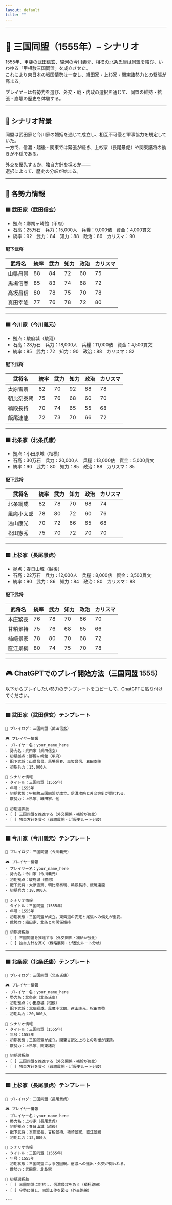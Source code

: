 ```yaml
---
layout: default
title: ""
---
```

    
---

# 🏯 三国同盟（1555年）– シナリオ

1555年、甲斐の武田信玄、駿河の今川義元、相模の北条氏康は同盟を結び、いわゆる「甲相駿三国同盟」を成立させた。  
これにより東日本の戦国情勢は一変し、織田家・上杉家・関東諸勢力との緊張が高まる。

プレイヤーは各勢力を選び、外交・戦・内政の選択を通じて、同盟の維持・拡張・崩壊の歴史を体験する。

---

## 📘 シナリオ背景

同盟は武田家と今川家の婚姻を通じて成立し、相互不可侵と軍事協力を規定していた。  
一方で、信濃・越後・関東では緊張が続き、上杉家（長尾景虎）や関東諸将の動きが不穏である。

外交を優先するか、独自方針を採るか――  
選択によって、歴史の分岐が始まる。

---

## 🧠 各勢力情報

### 🟥 武田家（武田信玄）

- 拠点：躑躅ヶ崎館（甲府）
- 石高：25万石　兵力：15,000人　兵糧：9,000俵　資金：4,000貫文
- 統率：92　武力：84　知力：88　政治：86　カリスマ：90

#### 配下武将

| 武将名       | 統率 | 武力 | 知力 | 政治 | カリスマ |
|--------------|------|------|------|--------|-----------|
| 山県昌景     | 88   | 84   | 72   | 60   | 75        |
| 馬場信春     | 85   | 83   | 74   | 68   | 72        |
| 高坂昌信     | 80   | 78   | 75   | 70   | 78        |
| 真田幸隆     | 77   | 76   | 78   | 72   | 80        |

---

### 🟩 今川家（今川義元）

- 拠点：駿府城（駿河）
- 石高：28万石　兵力：18,000人　兵糧：11,000俵　資金：4,500貫文
- 統率：85　武力：72　知力：90　政治：88　カリスマ：82

#### 配下武将

| 武将名       | 統率 | 武力 | 知力 | 政治 | カリスマ |
|--------------|------|------|------|--------|-----------|
| 太原雪斎     | 82   | 70   | 92   | 88   | 78        |
| 朝比奈泰朝   | 75   | 76   | 68   | 60   | 70        |
| 鵜殿長持     | 70   | 74   | 65   | 55   | 68        |
| 飯尾連龍     | 72   | 73   | 70   | 66   | 72        |

---

### 🟦 北条家（北条氏康）

- 拠点：小田原城（相模）
- 石高：30万石　兵力：20,000人　兵糧：13,000俵　資金：5,000貫文
- 統率：90　武力：80　知力：85　政治：88　カリスマ：85

#### 配下武将

| 武将名       | 統率 | 武力 | 知力 | 政治 | カリスマ |
|--------------|------|------|------|--------|-----------|
| 北条綱成     | 82   | 78   | 70   | 68   | 74        |
| 風魔小太郎   | 78   | 80   | 72   | 60   | 76        |
| 遠山康光     | 70   | 72   | 66   | 65   | 68        |
| 松田憲秀     | 75   | 70   | 72   | 70   | 70        |

---

### 🟨 上杉家（長尾景虎）

- 拠点：春日山城（越後）
- 石高：22万石　兵力：12,000人　兵糧：8,000俵　資金：3,500貫文
- 統率：90　武力：86　知力：84　政治：80　カリスマ：88

#### 配下武将

| 武将名       | 統率 | 武力 | 知力 | 政治 | カリスマ |
|--------------|------|------|------|--------|-----------|
| 本庄繁長     | 76   | 78   | 70   | 66   | 70        |
| 甘粕景持     | 75   | 76   | 68   | 65   | 66        |
| 柿崎景家     | 78   | 80   | 70   | 68   | 72        |
| 直江景綱     | 80   | 74   | 75   | 70   | 78        |

---

## 🎮 ChatGPTでのプレイ開始方法（三国同盟 1555）

以下からプレイしたい勢力のテンプレートをコピーして、ChatGPTに貼り付けてください。

---

### 🟥 武田家（武田信玄）テンプレート

```
📝 プレイログ：三国同盟（武田信玄）

🎮 プレイヤー情報
- プレイヤー名：your_name_here
- 勢力名：武田家（武田信玄）
- 初期拠点：躑躅ヶ崎館（甲府）
- 配下武将：山県昌景、馬場信春、高坂昌信、真田幸隆
- 初期兵力：15,000人

📘 シナリオ情報
- タイトル：三国同盟（1555年）
- 年号：1555年
- 初期状態：甲相駿三国同盟が成立。信濃攻略と外交方針が問われる。
- 敵勢力：上杉家、織田家、他

🎯 初期選択肢
- [ ] 三国同盟を推進する（外交関係・補給が強化）
- [ ] 独自方針を貫く（戦略展開・if歴史ルート分岐）
```

---

### 🟩 今川家（今川義元）テンプレート

```
📝 プレイログ：三国同盟（今川義元）

🎮 プレイヤー情報
- プレイヤー名：your_name_here
- 勢力名：今川家（今川義元）
- 初期拠点：駿府城（駿河）
- 配下武将：太原雪斎、朝比奈泰朝、鵜殿長持、飯尾連龍
- 初期兵力：18,000人

📘 シナリオ情報
- タイトル：三国同盟（1555年）
- 年号：1555年
- 初期状態：三国同盟が成立。東海道の安定と尾張への備えが重要。
- 敵勢力：織田家、北条との関係維持

🎯 初期選択肢
- [ ] 三国同盟を推進する（外交関係・補給が強化）
- [ ] 独自方針を貫く（戦略展開・if歴史ルート分岐）
```

---

### 🟦 北条家（北条氏康）テンプレート

```
📝 プレイログ：三国同盟（北条氏康）

🎮 プレイヤー情報
- プレイヤー名：your_name_here
- 勢力名：北条家（北条氏康）
- 初期拠点：小田原城（相模）
- 配下武将：北条綱成、風魔小太郎、遠山康光、松田憲秀
- 初期兵力：20,000人

📘 シナリオ情報
- タイトル：三国同盟（1555年）
- 年号：1555年
- 初期状態：三国同盟が成立。関東支配と上杉との均衡が課題。
- 敵勢力：上杉家、関東諸将

🎯 初期選択肢
- [ ] 三国同盟を推進する（外交関係・補給が強化）
- [ ] 独自方針を貫く（戦略展開・if歴史ルート分岐）
```

---

### 🟨 上杉家（長尾景虎）テンプレート

```
📝 プレイログ：三国同盟（長尾景虎）

🎮 プレイヤー情報
- プレイヤー名：your_name_here
- 勢力名：上杉家（長尾景虎）
- 初期拠点：春日山城（越後）
- 配下武将：本庄繁長、甘粕景持、柿崎景家、直江景綱
- 初期兵力：12,000人

📘 シナリオ情報
- タイトル：三国同盟（1555年）
- 年号：1555年
- 初期状態：三国同盟による包囲網。信濃への進出・外交が問われる。
- 敵勢力：武田家、北条家

🎯 初期選択肢
- [ ] 三国同盟に対抗し、信濃侵攻を急ぐ（積極路線）
- [ ] 守勢に徹し、同盟工作を図る（外交路線）

---
